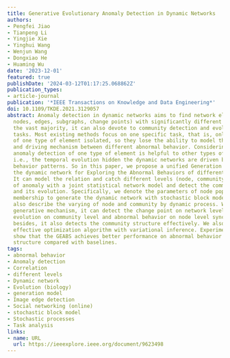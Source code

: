 ```yaml
---
title: Generative Evolutionary Anomaly Detection in Dynamic Networks
authors:
- Pengfei Jiao
- Tianpeng Li
- Yingjie Xie
- Yinghui Wang
- Wenjun Wang
- Dongxiao He
- Huaming Wu
date: '2023-12-01'
featured: true
publishDate: '2024-03-12T01:17:25.068862Z'
publication_types:
- article-journal
publication: '*IEEE Transactions on Knowledge and Data Engineering*'
doi: 10.1109/TKDE.2021.3129057
abstract: Anomaly detection in dynamic networks aims to find network elements (e.g.,
  nodes, edges, subgraphs, change points) with significantly different behaviors from
  the vast majority, it can also devote to community detection and evolution and prediction
  tasks. Most existing methods focus on one specific task, that is, only detect anomalies
  of one type of element isolated, so they lose the ability to model the correlation
  and driving mechanism between different abnormal behavior. Considering that the
  anomaly detection of one type of element is helpful to other types of elements,
  i.e., the temporal evolution hidden the dynamic networks are driven by indivisible
  behavior patterns. So in this paper, we propose a unified Generation model to analyze
  the dynamic network for Exploring the Abnormal Behaviors of different Scales (GEABS).
  It can model the relation and catch different levels (node, community and network)
  of anomaly with a joint statistical network model and detect the community structure
  and its evolution. Specifically, we denote the parameters of node popularity, community
  membership to generate the dynamic network with stochastic block model (SBM), we
  also describe the varying of node and community by dynamic process. With a well-designed
  generative mechanism, it can detect the change point on network level, temporal
  evolution on community level and abnormal behavior on node level synchronously,
  besides, it also detects the community structure effectively. We also propose an
  effective optimization algorithm with variational inference. Experimental results
  show that the GEABS achieves better performance on abnormal behavior and community
  structure compared with baselines.
tags:
- abnormal behavior
- Anomaly detection
- Correlation
- different levels
- Dynamic network
- Evolution (biology)
- generation model
- Image edge detection
- Social networking (online)
- stochastic block model
- Stochastic processes
- Task analysis
links:
- name: URL
  url: https://ieeexplore.ieee.org/document/9623498
---
```

